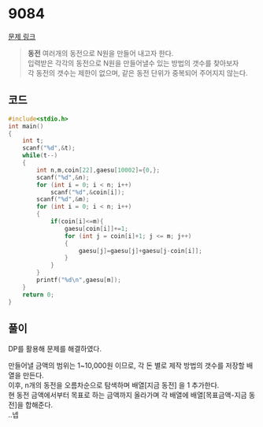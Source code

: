 # 9084

[문제 링크](https://www.acmicpc.net/problem/9084)

> __동전__
> 여러개의 동전으로 N원을 만들어 내고자 한다.  
> 입력받은 각각의 동전으로 N원을 만들어낼수 있는 방법의 갯수를 찾아보자  
> 각 동전의 갯수는 제한이 없으며, 같은 동전 단위가 중복되어 주어지지 않는다.  

## 코드

```c
#include<stdio.h>
int main()
{
    int t;
    scanf("%d",&t);
    while(t--)
    {
        int n,m,coin[22],gaesu[10002]={0,};
        scanf("%d",&n);
        for (int i = 0; i < n; i++)
            scanf("%d",&coin[i]);
        scanf("%d",&m);
        for (int i = 0; i < n; i++)
        {
            if(coin[i]<=m){
                gaesu[coin[i]]+=1;
                for (int j = coin[i]+1; j <= m; j++)
                {
                    gaesu[j]=gaesu[j]+gaesu[j-coin[i]];
                }
            }
        }
        printf("%d\n",gaesu[m]);
    }
    return 0;
}
```

## 풀이

DP를 활용해 문제를 해결하였다.  

만들어낼 금액의 범위는 1~10,000원 이므로, 각 돈 별로 제작 방법의 갯수를 저장할 배열을 만든다.  
이후, n개의 동전을 오름차순으로 탐색하며 배열[지금 동전] 을 1 추가한다.  
현 동전 금액에서부터 목표로 하는 금액까지 올라가며 각 배열에 배열[목표금액-지금 동전]을 합해준다.  
..넵  
